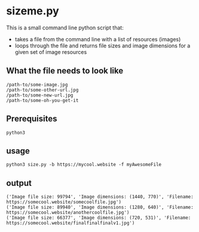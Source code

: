 # sizeme.py

This is a small command line python script that:
- takes a file from the command line with a list of resources (images)
- loops through the file and returns file sizes and image dimensions for a given set of image resources

## What the file needs to look like

```
/path-to/some-image.jpg
/path-to/some-other-url.jpg
/path-to/some-new-url.jpg
/path-to/some-oh-you-get-it
```

## Prerequisites

`python3`

## usage

`python3 size.py -b https://mycool.website -f myAwesomeFile`

## output

```
('Image file size: 99794', 'Image dimensions: (1440, 770)', 'Filename: https://somecool.website/somecoolfile.jpg')
('Image file size: 89940', 'Image dimensions: (1280, 640)', 'Filename: https://somecool.website/anothercoolfile.jpg')
('Image file size: 66377', 'Image dimensions: (720, 531)', 'Filename: https://somecool.website/finalfinalfinalv1.jpg')
```
